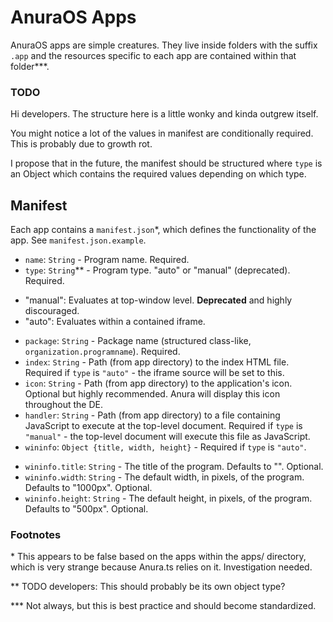 # AnuraOS Apps
AnuraOS apps are simple creatures. They live inside folders with the suffix `.app` and the resources specific to each app are contained within that folder\*\*\*.

### TODO
Hi developers. The structure here is a little wonky and kinda outgrew itself.

You might notice a lot of the values in manifest are conditionally required. This is probably due to growth rot. 

I propose that in the future, the manifest should be structured where `type` is an Object which contains the required values depending on which type.

## Manifest
Each app contains a `manifest.json`\*, which defines the functionality of the app. See `manifest.json.example`.

- `name`: `String` - Program name. Required. 
- `type`: `String`\*\* - Program type. "auto" or "manual" (deprecated). Required. 
 * "manual": Evaluates at top-window level. **Deprecated** and highly discouraged.
 * "auto": Evaluates within a contained iframe.
- `package`: `String` - Package name (structured class-like, `organization.programname`). Required.
- `index`: `String` - Path (from app directory) to the index HTML file. Required if `type` is `"auto"` - the iframe source will be set to this.
- `icon`: `String` - Path (from app directory) to the application's icon. Optional but highly recommended. Anura will display this icon throughout the DE.
- `handler`: `String` - Path (from app directory) to a file containing JavaScript to execute at the top-level document. Required if `type` is `"manual"` - the top-level document will execute this file as JavaScript.
- `wininfo`: `Object {title, width, height}` - Required if `type` is `"auto"`.
 * `wininfo.title`: `String` - The title of the program. Defaults to "". Optional.
 * `wininfo.width`: `String` - The default width, in pixels, of the program. Defaults to "1000px". Optional.
 * `wininfo.height`: `String` - The default height, in pixels, of the program. Defaults to "500px". Optional.

### Footnotes
\* This appears to be false based on the apps within the apps/ directory, which is very strange because Anura.ts relies on it. Investigation needed.

\*\* TODO developers: This should probably be its own object type?

\*\*\* Not always, but this is best practice and should become standardized.